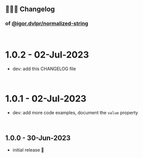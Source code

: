 ## 🤹🏼‍♂️ Changelog

### of [@igor.dvlpr/normalized-string](https://github.com/igorskyflyer/npm-normalized-string)

<br>

# 1.0.2 - 02-Jul-2023

- dev: add this CHANGELOG file

<br>

# 1.0.1 - 02-Jul-2023

- dev: add more code examples, document the `value` property

<br>

## 1.0.0 - 30-Jun-2023

- initial release 🎉
